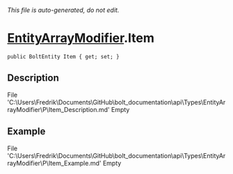 *This file is auto-generated, do not edit.*

# [EntityArrayModifier](Types/EntityArrayModifier.md).Item
`public BoltEntity Item { get; set; }`
## Description
File 'C:\Users\Fredrik\Documents\GitHub\bolt_documentation\api\Types\EntityArrayModifier\P\Item_Description.md' Empty
## Example
File 'C:\Users\Fredrik\Documents\GitHub\bolt_documentation\api\Types\EntityArrayModifier\P\Item_Example.md' Empty
